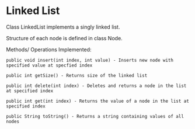 # Linked List

Class LinkedList implements a singly linked list.

Structure of each node is defined in class Node.

Methods/ Operations Implemented:

	public void insert(int index, int value) - Inserts new node with specified value at specfied index

	public int getSize() - Returns size of the linked list

	public int delete(int index) - Deletes and returns a node in the list at specified index

	public int get(int index) - Returns the value of a node in the list at specified index

	public String toString() - Returns a string containing values of all nodes		


	
	